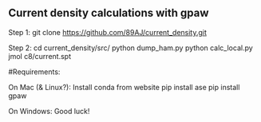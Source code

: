 ## Current density calculations with gpaw

Step 1:
git clone https://github.com/89AJ/current_density.git

Step 2:
cd current_density/src/
python dump_ham.py
python calc_local.py
jmol c8/current.spt


#Requirements:

On Mac (& Linux?):
Install conda from website
pip install ase
pip install gpaw

On Windows:
Good luck!





